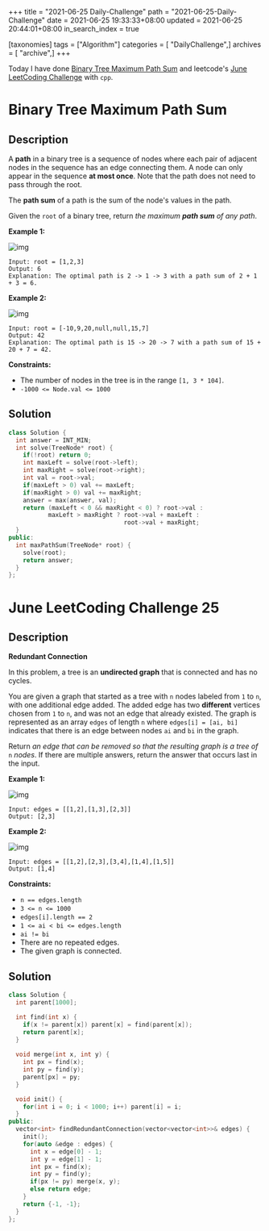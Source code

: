+++
title = "2021-06-25 Daily-Challenge"
path = "2021-06-25-Daily-Challenge"
date = 2021-06-25 19:33:33+08:00
updated = 2021-06-25 20:44:01+08:00
in_search_index = true

[taxonomies]
tags = ["Algorithm"]
categories = [ "DailyChallenge",]
archives = [ "archive",]
+++

Today I have done [Binary Tree Maximum Path Sum](https://leetcode.com/problems/binary-tree-maximum-path-sum/description/) and leetcode's [June LeetCoding Challenge](https://leetcode.com/explore/challenge/card/june-leetcoding-challenge-2021/606/week-4-june-22nd-june-28th/3791/) with `cpp`.

<!-- more -->

# Binary Tree Maximum Path Sum

## Description

A **path** in a binary tree is a sequence of nodes where each pair of adjacent nodes in the sequence has an edge connecting them. A node can only appear in the sequence **at most once**. Note that the path does not need to pass through the root.

The **path sum** of a path is the sum of the node's values in the path.

Given the `root` of a binary tree, return *the maximum **path sum** of any path*.

 

**Example 1:**

![img](https://assets.leetcode.com/uploads/2020/10/13/exx1.jpg)

```
Input: root = [1,2,3]
Output: 6
Explanation: The optimal path is 2 -> 1 -> 3 with a path sum of 2 + 1 + 3 = 6.
```

**Example 2:**

![img](https://assets.leetcode.com/uploads/2020/10/13/exx2.jpg)

```
Input: root = [-10,9,20,null,null,15,7]
Output: 42
Explanation: The optimal path is 15 -> 20 -> 7 with a path sum of 15 + 20 + 7 = 42.
```

 

**Constraints:**

- The number of nodes in the tree is in the range `[1, 3 * 104]`.
- `-1000 <= Node.val <= 1000`

## Solution

``` cpp
class Solution {
  int answer = INT_MIN;
  int solve(TreeNode* root) {
    if(!root) return 0;
    int maxLeft = solve(root->left);
    int maxRight = solve(root->right);
    int val = root->val;
    if(maxLeft > 0) val += maxLeft;
    if(maxRight > 0) val += maxRight;
    answer = max(answer, val);
    return (maxLeft < 0 && maxRight < 0) ? root->val :
           maxLeft > maxRight ? root->val + maxLeft :
                                root->val + maxRight;
  }
public:
  int maxPathSum(TreeNode* root) {
    solve(root);
    return answer;
  }
};
```

# June LeetCoding Challenge 25

## Description

**Redundant Connection**

In this problem, a tree is an **undirected graph** that is connected and has no cycles.

You are given a graph that started as a tree with `n` nodes labeled from `1` to `n`, with one additional edge added. The added edge has two **different** vertices chosen from `1` to `n`, and was not an edge that already existed. The graph is represented as an array `edges` of length `n` where `edges[i] = [ai, bi]` indicates that there is an edge between nodes `ai` and `bi` in the graph.

Return *an edge that can be removed so that the resulting graph is a tree of* `n` *nodes*. If there are multiple answers, return the answer that occurs last in the input.

 

**Example 1:**

![img](https://assets.leetcode.com/uploads/2021/05/02/reduntant1-1-graph.jpg)

```
Input: edges = [[1,2],[1,3],[2,3]]
Output: [2,3]
```

**Example 2:**

![img](https://assets.leetcode.com/uploads/2021/05/02/reduntant1-2-graph.jpg)

```
Input: edges = [[1,2],[2,3],[3,4],[1,4],[1,5]]
Output: [1,4]
```

 

**Constraints:**

- `n == edges.length`
- `3 <= n <= 1000`
- `edges[i].length == 2`
- `1 <= ai < bi <= edges.length`
- `ai != bi`
- There are no repeated edges.
- The given graph is connected.

## Solution

``` cpp
class Solution {
  int parent[1000];

  int find(int x) {
    if(x != parent[x]) parent[x] = find(parent[x]);
    return parent[x];
  }
  
  void merge(int x, int y) {
    int px = find(x);
    int py = find(y);
    parent[px] = py;
  }

  void init() {
    for(int i = 0; i < 1000; i++) parent[i] = i;
  }
public:
  vector<int> findRedundantConnection(vector<vector<int>>& edges) {
    init();
    for(auto &edge : edges) {
      int x = edge[0] - 1;
      int y = edge[1] - 1;
      int px = find(x);
      int py = find(y);
      if(px != py) merge(x, y);
      else return edge;
    }
    return {-1, -1};
  }
};
```
